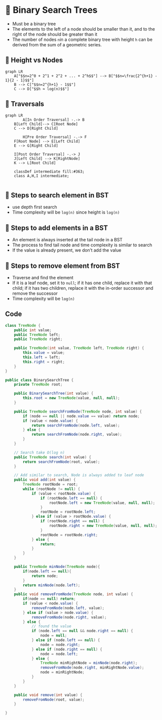 # 🚀 Binary Search Trees

- Must be a binary tree
- The elements to the left of a node should be smaller than it, and to the right of the node should be greater than it
- The number of nodes `n`in a complete binary tree with height `h` can be derived from the sum of a geometric series.

## 🚀 Height vs Nodes


```mermaid
graph LR
    A["$$n=2^0 + 2^1 + 2^2 + ... + 2^h$$"] --> B["$$n=\frac{2^{h+1} - 1}{2 - 1}$$"]
    B --> C["$$n=2^{h+1} - 1$$"]
    C --> D["$$h ≈ log(n)$$"]

```


## 🚀 Traversals


```mermaid
graph LR
		A[In Order Traversal] -.-> B
    B[Left Child]--> C[Root Node]
    C --> D[Right Child]

		H[Pre Order Traversal] -.-> F
    F[Root Node] --> E[Left Child]
    E --> G[Right Child]
    
    I[Post Order Traversal] -.-> J
    J[Left Child] --> K[RightNode]
    K --> L[Root Child]
    
    classDef intermediate fill:#363;
    class A,H,I intermediate;
    

```


## 🚀 Steps to search element in BST

- use depth first search
- Time complexity will be `log(n)` since height is `log(n)`

## 🚀 Steps to add elements in a BST

- An element is always inserted at the tail node in a BST
- The process to find tail node and time complexity is similar to search
- If the value is already present, we don’t add the value

## 🚀 Steps to remove element from BST

- Traverse and find the element
- If it is a leaf node, set it to `null`; if it has one child, replace it with that child; if it has two children, replace it with the in-order successor and remove the successor
- Time complexity will be `log(n)`

## Code


```java
class TreeNode {
    public int value;
    public TreeNode left;
    public TreeNode right;

    public TreeNode(int value, TreeNode left, TreeNode right) {
        this.value = value;
        this.left = left;
        this.right = right;
    }
}

public class BinarySearchTree {
    private TreeNode root;

    public BinarySearchTree(int value) {
        this.root = new TreeNode(value, null, null);
    }

    public TreeNode searchFromNode(TreeNode node, int value) {
        if (node == null || node.value == value) return node;
        if (value < node.value) {
            return searchFromNode(node.left, value);
        } else {
            return searchFromNode(node.right, value);
        }
    }

    // Search take O(log n)
    public TreeNode search(int value) {
        return searchFromNode(root, value);
    }

    // Add similar to search, Node is always added to leaf node
    public void add(int value) {
        TreeNode rootNode = root;
        while (rootNode != null) {
            if (value < rootNode.value) {
                if (rootNode.left == null) {
                    rootNode.left = new TreeNode(value, null, null);
                }
                rootNode = rootNode.left;
            } else if (value > rootNode.value) {
                if (rootNode.right == null) {
                    rootNode.right = new TreeNode(value, null, null);
                }
                rootNode = rootNode.right;
            } else {
                return;
            }
        }
    }

    public TreeNode minNode(TreeNode node){
        if(node.left == null){
            return node;
        }
        return minNode(node.left);
    }
    public void removeFromNode(TreeNode node, int value) {
        if(node == null) return;
        if (value < node.value) {
            removeFromNode(node.left, value);
        } else if (value > node.value) {
            removeFromNode(node.right, value);
        } else {
            // found the value
            if (node.left == null && node.right == null) {
                node = null;
            } else if (node.left == null) {
                node = node.right;
            } else if (node.right == null) {
                node = node.left;
            } else {
                TreeNode minRightNode = minNode(node.right);
                removeFromNode(node.right, minRightNode.value);
                node = minRightNode;
            }
        }
    }

    public void remove(int value) {
        removeFromNode(root, value);
    }

}
```

